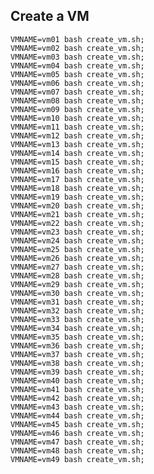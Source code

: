 

## Create a VM

    VMNAME=vm01 bash create_vm.sh;
    VMNAME=vm02 bash create_vm.sh;
    VMNAME=vm03 bash create_vm.sh;
    VMNAME=vm04 bash create_vm.sh;
    VMNAME=vm05 bash create_vm.sh;
    VMNAME=vm06 bash create_vm.sh;
    VMNAME=vm07 bash create_vm.sh;
    VMNAME=vm08 bash create_vm.sh;
    VMNAME=vm09 bash create_vm.sh;
    VMNAME=vm10 bash create_vm.sh;
    VMNAME=vm11 bash create_vm.sh;
    VMNAME=vm12 bash create_vm.sh;
    VMNAME=vm13 bash create_vm.sh;
    VMNAME=vm14 bash create_vm.sh;
    VMNAME=vm15 bash create_vm.sh;
    VMNAME=vm16 bash create_vm.sh;
    VMNAME=vm17 bash create_vm.sh;
    VMNAME=vm18 bash create_vm.sh;
    VMNAME=vm19 bash create_vm.sh;
    VMNAME=vm20 bash create_vm.sh;
    VMNAME=vm21 bash create_vm.sh;
    VMNAME=vm22 bash create_vm.sh;
    VMNAME=vm23 bash create_vm.sh;
    VMNAME=vm24 bash create_vm.sh;
    VMNAME=vm25 bash create_vm.sh;
    VMNAME=vm26 bash create_vm.sh;
    VMNAME=vm27 bash create_vm.sh;
    VMNAME=vm28 bash create_vm.sh;
    VMNAME=vm29 bash create_vm.sh;
    VMNAME=vm30 bash create_vm.sh;
    VMNAME=vm31 bash create_vm.sh;
    VMNAME=vm32 bash create_vm.sh;
    VMNAME=vm33 bash create_vm.sh;
    VMNAME=vm34 bash create_vm.sh;
    VMNAME=vm35 bash create_vm.sh;
    VMNAME=vm36 bash create_vm.sh;
    VMNAME=vm37 bash create_vm.sh;
    VMNAME=vm38 bash create_vm.sh;
    VMNAME=vm39 bash create_vm.sh;
    VMNAME=vm40 bash create_vm.sh;
    VMNAME=vm41 bash create_vm.sh;
    VMNAME=vm42 bash create_vm.sh;
    VMNAME=vm43 bash create_vm.sh;
    VMNAME=vm44 bash create_vm.sh;
    VMNAME=vm45 bash create_vm.sh;
    VMNAME=vm46 bash create_vm.sh;
    VMNAME=vm47 bash create_vm.sh;
    VMNAME=vm48 bash create_vm.sh;
    VMNAME=vm49 bash create_vm.sh;
    

